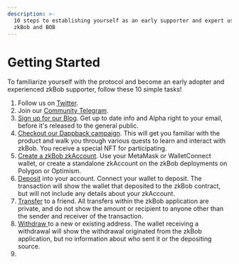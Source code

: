 ```yaml
---
description: >-
  10 steps to establishing yourself as an early supporter and expert user of
  zkBob and BOB
---
```


# Getting Started

To familiarize yourself with the protocol and become an early adopter and experienced zkBob supporter, follow these 10 simple tasks!

1. Follow us on [Twitter](https://twitter.com/zkBob\_).
2. Join our [Community Telegram](https://t.me/zkbobcommunity).
3. [Sign up for our Blog](https://blog.zkbob.com/). Get up to date info and Alpha right to your email, before it's released to the general public.
4. [Checkout our Dappback campaign](https://dappback.com/zkbob). This will get you familiar with the product and walk you through various quests to learn and interact with zkBob. You receive a special NFT for participating.
5. [Create a zkBob zkAccount](../../zkbob-app/account-creation/). Use your MetaMask or WalletConnect wallet, or create a standalone zkAccount on the zkBob deployments on Polygon or Optimism.
6. [Deposit](../../zkbob-app/deposits.md) into your account. Connect your wallet to deposit. The transaction will show the wallet that deposited to the zkBob contract, but will not include any details about your zkAccount.
7. [Transfer](../../zkbob-app/transfers/) to a friend. All transfers within the zkBob application are private, and do not show the amount or recipient to anyone other than the sender and receiver of the transaction.
8. [Withdraw ](../../zkbob-app/withdrawals/)to a new or existing address. The wallet receiving a withdrawal will show the withdrawal originated from the zkBob application, but no information about who sent it or the depositing source.
9.
